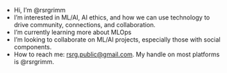- Hi, I’m @rsrgrimm
- I’m interested in ML/AI, AI ethics, and how we can use technology to drive community, connections, and collaboration.  
- I’m currently learning more about MLOps
- I’m looking to collaborate on ML/AI projects, especially those with social components. 
- How to reach me: rsrg.public@gmail.com. My handle on most platforms is @rsrgrimm.

<!---
rsrgrimm/rsrgrimm is a ✨ special ✨ repository because its `README.md` (this file) appears on your GitHub profile.
You can click the Preview link to take a look at your changes.
--->
